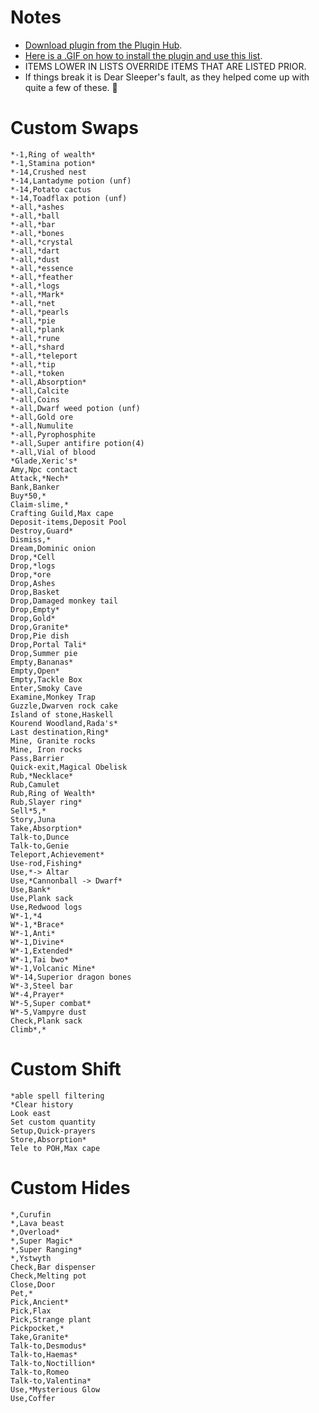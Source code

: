 # Notes
- [Download plugin from the Plugin Hub](https://github.com/geheur/More-menu-entry-swaps).
- [Here is a .GIF on how to install the plugin and use this list](https://i.imgur.com/P0BNx6d.gif).
- ITEMS LOWER IN LISTS OVERRIDE ITEMS THAT ARE LISTED PRIOR.
- If things break it is Dear Sleeper's fault, as they helped come up with quite a few of these. 🤭


# Custom Swaps
```
*-1,Ring of wealth*
*-1,Stamina potion*
*-14,Crushed nest
*-14,Lantadyme potion (unf)
*-14,Potato cactus
*-14,Toadflax potion (unf)
*-all,*ashes
*-all,*ball
*-all,*bar
*-all,*bones
*-all,*crystal
*-all,*dart
*-all,*dust
*-all,*essence
*-all,*feather
*-all,*logs
*-all,*Mark*
*-all,*net
*-all,*pearls
*-all,*pie
*-all,*plank
*-all,*rune
*-all,*shard
*-all,*teleport
*-all,*tip
*-all,*token
*-all,Absorption*
*-all,Calcite
*-all,Coins
*-all,Dwarf weed potion (unf)
*-all,Gold ore
*-all,Numulite
*-all,Pyrophosphite
*-all,Super antifire potion(4)
*-all,Vial of blood
*Glade,Xeric's*
Amy,Npc contact
Attack,*Nech*
Bank,Banker
Buy*50,*
Claim-slime,*
Crafting Guild,Max cape
Deposit-items,Deposit Pool
Destroy,Guard*
Dismiss,*
Dream,Dominic onion
Drop,*Cell
Drop,*logs
Drop,*ore
Drop,Ashes
Drop,Basket
Drop,Damaged monkey tail
Drop,Empty*
Drop,Gold*
Drop,Granite*
Drop,Pie dish
Drop,Portal Tali*
Drop,Summer pie
Empty,Bananas*
Empty,Open*
Empty,Tackle Box
Enter,Smoky Cave
Examine,Monkey Trap
Guzzle,Dwarven rock cake
Island of stone,Haskell
Kourend Woodland,Rada's*
Last destination,Ring*
Mine, Granite rocks
Mine, Iron rocks
Pass,Barrier
Quick-exit,Magical Obelisk
Rub,*Necklace*
Rub,Camulet
Rub,Ring of Wealth*
Rub,Slayer ring*
Sell*5,*
Story,Juna
Take,Absorption*
Talk-to,Dunce
Talk-to,Genie
Teleport,Achievement*
Use-rod,Fishing*
Use,*-> Altar
Use,*Cannonball -> Dwarf*
Use,Bank*
Use,Plank sack
Use,Redwood logs
W*-1,*4
W*-1,*Brace*
W*-1,Anti*
W*-1,Divine*
W*-1,Extended*
W*-1,Tai bwo*
W*-1,Volcanic Mine*
W*-14,Superior dragon bones
W*-3,Steel bar
W*-4,Prayer*
W*-5,Super combat*
W*-5,Vampyre dust
Check,Plank sack
Climb*,*
```

# Custom Shift
```
*able spell filtering
*Clear history
Look east
Set custom quantity
Setup,Quick-prayers
Store,Absorption*
Tele to POH,Max cape
```

# Custom Hides
```
*,Curufin
*,Lava beast
*,Overload*
*,Super Magic*
*,Super Ranging*
*,Ystwyth
Check,Bar dispenser
Check,Melting pot
Close,Door
Pet,*
Pick,Ancient*
Pick,Flax
Pick,Strange plant
Pickpocket,*
Take,Granite*
Talk-to,Desmodus*
Talk-to,Haemas*
Talk-to,Noctillion*
Talk-to,Romeo
Talk-to,Valentina*
Use,*Mysterious Glow
Use,Coffer
```